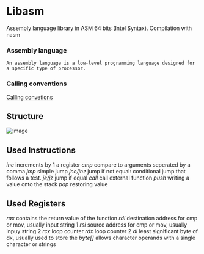 # Libasm

Assembly language library in ASM 64 bits (Intel Syntax). Compilation with nasm

### Assembly language

```An assembly language is a low-level programming language designed for a specific type of processor.```

### Calling conventions

[Calling convetions ](https://www.agner.org/optimize/calling_conventions.pdf)


## Structure 
![image](https://cs.lmu.edu/~ray/images/nasmstructure.png)

## Used Instructions
_inc_       increments by 1 a register
_cmp_       compare to arguments seperated by a comma
_jmp_       simple jump
_jne/jnz_   jump if not equal: conditional jump that follows a test. 
_je/jz_     jump if equal
_call_      call external function
_push_      writing a value onto the stack
_pop_       restoring value 


## Used Registers
_rax_       contains the return value of the function
_rdi_       destination   address for cmp or mov, usually input string 1
_rsi_       source        address for cmp or mov, usually inpuy string 2
_rcx_       loop counter
_rdx_       loop counter 2
_dl_        least significant byte of dx, usually used to store the 
_byte[]_    allows character operands with a single character or strings